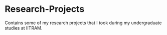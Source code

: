 # Research-Projects
Contains some of my research projects that I took during my undergraduate studies at IITRAM.
